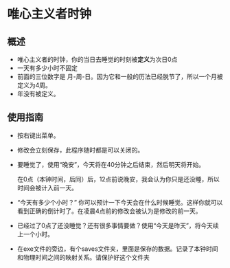 # 唯心主义者时钟

## 概述

- 唯心主义者的时钟，你的当日去睡觉的时刻被**定义**为次日0点
- 一天有多少小时不固定
- 前面的三位数字是 月-周-日。因为它和一般的历法已经脱节了，所以一个月被定义为4周。
- 年没有被定义。

## 使用指南

- 按右键出菜单。

- 修改会立刻保存，此程序随时都是可以关闭的。

- 要睡觉了，使用“晚安”，今天将在40分钟之后结束，然后明天将开始。

  在0点（本钟时间，后同）后，12点前说晚安，我会认为你只是还没睡，所以时间会被计入前一天。

- “今天有多少个小时？” 你可以预计一下今天会在什么时候睡觉。这样你就可以看到正确的倒计时了。在凌晨4点前的修改会被认为是修改的前一天。

- 已经过了0点了还没睡觉？还有很多事情要做？使用“今天是昨天”，将今天续上一个小时。
- 在exe文件的旁边，有个saves文件夹，里面是保存的数据。记录了本钟时间和物理时间之间的映射关系。请保护好这个文件夹